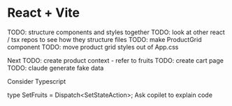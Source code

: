 # React + Vite

TODO: structure components and styles together
TODO: look at other react / tsx repos to see how they structure files
TODO: make ProductGrid component
TODO: move product grid styles out of App.css


Next
TODO: create product context - refer to fruits 
TODO: create cart page
TODO: claude generate fake data

Consider Typescript 

type SetFruits = Dispatch<SetStateAction<Fruits>>;
Ask copilet to explain code
